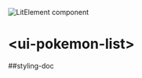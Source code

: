 ![LitElement component](https://img.shields.io/badge/litElement-component-blue.svg)

# \<ui-pokemon-list>

##styling-doc